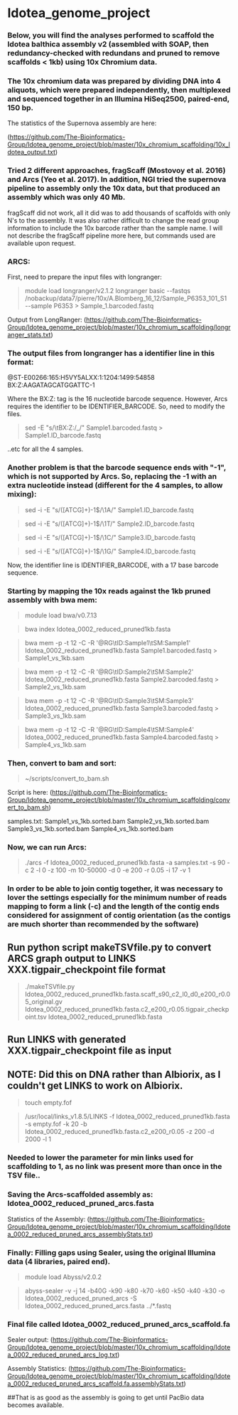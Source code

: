# Idotea_genome_project
### Below, you will find the analyses performed to scaffold the Idotea balthica assembly v2 (assembled with SOAP, then redundancy-checked with redundans and pruned to remove scaffolds < 1kb) using 10x Chromium data.

### The 10x chromium data was prepared by dividing DNA into 4 aliquots, which were prepared independently, then multiplexed and sequenced together in an Illumina HiSeq2500, paired-end, 150 bp. 

The statistics of the Supernova assembly are here:

(https://github.com/The-Bioinformatics-Group/Idotea_genome_project/blob/master/10x_chromium_scaffolding/10x_Idotea_output.txt)


### Tried 2 different approaches, fragScaff (Mostovoy et al. 2016) and Arcs (Yeo et al. 2017). In addition, NGI tried the supernova pipeline to assembly only the 10x data, but that produced an assembly which was only 40 Mb. 

fragScaff did not work, all it did was to add thousands of scaffolds with only N's to the assembly. It was also rather difficult to change the read group information to include the 10x barcode rather than the sample name. 
I will not describe the fragScaff pipeline more here, but commands used are available upon request.

### ARCS:

First, need to prepare the input files with longranger:

>module load longranger/v2.1.2
>longranger basic --fastqs /nobackup/data7/pierre/10x/A.Blomberg_16_12/Sample_P6353_101_S1 --sample P6353 > Sample_1.barcoded.fastq

Output from LongRanger:
(https://github.com/The-Bioinformatics-Group/Idotea_genome_project/blob/master/10x_chromium_scaffolding/longranger_stats.txt)

### The output files from longranger has a identifier line in this format:

@ST-E00266:165:H5VY5ALXX:1:1204:1499:54858 BX:Z:AAGATAGCATGGATTC-1

Where the BX:Z: tag is the 16 nucleotide barcode sequence. However, Arcs requires the identifier to be IDENTIFIER_BARCODE. So, need to modify the files.

>sed -E "s/\tBX:Z:/_/" Sample1.barcoded.fastq > Sample1.ID_barcode.fastq

..etc for all the 4 samples.

### Another problem is that the barcode sequence ends with "-1", which is not supported by Arcs. So, replacing the -1 with an extra nucleotide instead (different for the 4 samples, to allow mixing):

>sed -i -E "s/([ATCG]+)-1$/\1A/" Sample1.ID_barcode.fastq

>sed -i -E "s/([ATCG]+)-1$/\1T/" Sample2.ID_barcode.fastq

>sed -i -E "s/([ATCG]+)-1$/\1C/" Sample3.ID_barcode.fastq

>sed -i -E "s/([ATCG]+)-1$/\1G/" Sample4.ID_barcode.fastq

Now, the identifier line is IDENTIFIER_BARCODE, with a 17 base barcode sequence. 

### Starting by mapping the 10x reads against the 1kb pruned assembly with bwa mem:

>module load bwa/v0.7.13

>bwa index Idotea_0002_reduced_pruned1kb.fasta

>bwa mem -p -t 12 -C -R '@RG\tID:Sample1\tSM:Sample1' Idotea_0002_reduced_pruned1kb.fasta Sample1.barcoded.fastq > Sample1_vs_1kb.sam

>bwa mem -p -t 12 -C -R '@RG\tID:Sample2\tSM:Sample2' Idotea_0002_reduced_pruned1kb.fasta Sample2.barcoded.fastq > Sample2_vs_1kb.sam

>bwa mem -p -t 12 -C -R '@RG\tID:Sample3\tSM:Sample3' Idotea_0002_reduced_pruned1kb.fasta Sample3.barcoded.fastq > Sample3_vs_1kb.sam

>bwa mem -p -t 12 -C -R '@RG\tID:Sample4\tSM:Sample4' Idotea_0002_reduced_pruned1kb.fasta Sample4.barcoded.fastq > Sample4_vs_1kb.sam

### Then, convert to bam and sort:

>~/scripts/convert_to_bam.sh

Script is here: 
(https://github.com/The-Bioinformatics-Group/Idotea_genome_project/blob/master/10x_chromium_scaffolding/convert_to_bam.sh)

samples.txt:
Sample1_vs_1kb.sorted.bam
Sample2_vs_1kb.sorted.bam
Sample3_vs_1kb.sorted.bam
Sample4_vs_1kb.sorted.bam

### Now, we can run Arcs:

>./arcs -f Idotea_0002_reduced_pruned1kb.fasta -a samples.txt -s 90 -c 2 -l 0 -z 100 -m 10-50000 -d 0 -e 200 -r 0.05 -i 17 -v 1

### In order to be able to join contig together, it was necessary to lover the settings especially for the minimum number of reads mapping to form a link (-c) and the length of the contig ends considered for assignment of contig orientation (as the contigs are much shorter than recommended by the software) 

## Run python script makeTSVfile.py to convert ARCS graph output to LINKS XXX.tigpair_checkpoint file format

>./makeTSVfile.py Idotea_0002_reduced_pruned1kb.fasta.scaff_s90_c2_l0_d0_e200_r0.05_original.gv Idotea_0002_reduced_pruned1kb.fasta.c2_e200_r0.05.tigpair_checkpoint.tsv Idotea_0002_reduced_pruned1kb.fasta

## Run LINKS with generated XXX.tigpair_checkpoint file as input
## NOTE: Did this on DNA rather than Albiorix, as I couldn't get LINKS to work on Albiorix.

>touch empty.fof

>/usr/local/links_v1.8.5/LINKS -f Idotea_0002_reduced_pruned1kb.fasta -s empty.fof -k 20 -b Idotea_0002_reduced_pruned1kb.fasta.c2_e200_r0.05 -z 200 -d 2000 -l 1

### Needed to lower the parameter for min links used for scaffolding to 1, as no link was present more than once in the TSV file..

### Saving the Arcs-scaffolded assembly as: Idotea_0002_reduced_pruned_arcs.fasta

Statistics of the Assembly:
(https://github.com/The-Bioinformatics-Group/Idotea_genome_project/blob/master/10x_chromium_scaffolding/Idotea_0002_reduced_pruned_arcs_assemblyStats.txt)


### Finally: Filling gaps using Sealer, using the original Illumina data (4 libraries, paired end).

>module load Abyss/v2.0.2

>abyss-sealer -v -j 14 -b40G -k90 -k80 -k70 -k60 -k50 -k40 -k30 -o Idotea_0002_reduced_pruned_arcs -S Idotea_0002_reduced_pruned_arcs.fasta ../*.fastq

### Final file called Idotea_0002_reduced_pruned_arcs_scaffold.fa 

Sealer output: 
(https://github.com/The-Bioinformatics-Group/Idotea_genome_project/blob/master/10x_chromium_scaffolding/Idotea_0002_reduced_pruned_arcs_log.txt)

Assembly Statistics:
(https://github.com/The-Bioinformatics-Group/Idotea_genome_project/blob/master/10x_chromium_scaffolding/Idotea_0002_reduced_pruned_arcs_scaffold.fa.assemblyStats.txt)

##That is as good as the assembly is going to get until PacBio data becomes available.
